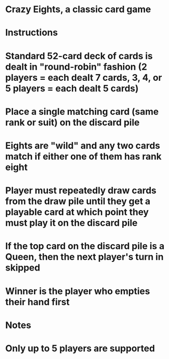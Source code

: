 # Crazy Eights, a classic card game

# Instructions
# Standard 52-card deck of cards is dealt in "round-robin" fashion (2 players = each dealt 7 cards, 3, 4, or 5 players = each dealt 5 cards)
# Place a single matching card (same rank or suit) on the discard pile 
# Eights are "wild" and any two cards match if either one of them has rank eight
# Player must repeatedly draw cards from the draw pile until they get a playable card at which point they must play it on the discard pile
# If the top card on the discard pile is a Queen, then the next player's turn in skipped
# Winner is the player who empties their hand first

# Notes
# Only up to 5 players are supported
